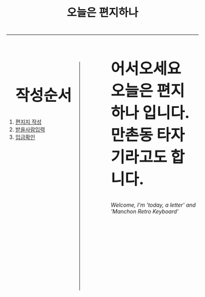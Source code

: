 
<html>
    <head>
        <meta charset="utf-8"/>
        <title> 오늘은편지하나</title>
        <style>
        header{
               border-bottom : 2px gray solid;
                padding : 20px;
           }
           ol{
               border-right: 2px gray solid;
               float: left;
               height:600px;
               padding-right:20px;
           }
           article{
               padding-left:250px;
               
   }
 h2{font-size: 40px;}
 </style>
     
</head>
    
    
 <body>
    <header>
            <h1> 오늘은 편지하나</h1>
        </header>
         <nav>
            <ol>
                <h2>작성순서</h2>
                    <li><a href = "https://github.com/ya900530/keyboard/blob/main/write.md" >편지지 작성</a></li>
                   <li><a href = "https://github.com/ya900530/keyboard/blob/main/receive.md" >받을사람입력</a></li>
                <li><a href = "https://github.com/ya900530/keyboard/blob/main/pay.md" >입금확인</a></li></ol>
        </nav>
 <article>
            <ul>
              <h2>어서오세요 오늘은 편지하나 입니다. 만촌동 타자기라고도 합니다.</h2>
                <h6>Welcome, I'm 'today, a letter' and 'Manchon Retro Keyboard'  </h6>
                    
</ul>
        </article>
  </body>
    
    
    
</html>
